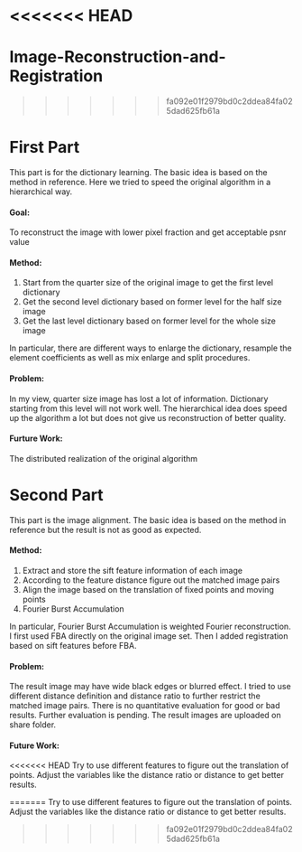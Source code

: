 <<<<<<< HEAD
=======
# Image-Reconstruction-and-Registration
>>>>>>> fa092e01f2979bd0c2ddea84fa025dad625fb61a
# First Part
This part is for the dictionary learning. The basic idea is based on the method in reference. Here we tried to speed the original algorithm in a hierarchical way.
#### Goal:
To reconstruct the image with lower pixel fraction and get acceptable psnr value

#### Method:
1. Start from the quarter size of the original image to get the first level dictionary
2. Get the second level dictionary based on former level for the half size image
3. Get the last level dictionary based on former level for the whole size image

In particular, there are different ways to enlarge the dictionary, resample the element coefficients as well as mix enlarge and split procedures.

#### Problem:
In my view, quarter size image has lost a lot of information. Dictionary starting from this level will not work well. The hierarchical idea does speed up the algorithm a lot but does not give us reconstruction of better quality. 

#### Furture Work:
The distributed realization of the original algorithm


# Second Part
This part is the image alignment. The basic idea is based on the method in reference but the result is not as good as expected.

#### Method:
1. Extract and store the sift feature information of each image
2. According to the feature distance figure out the matched image pairs
3. Align the image based on the translation of fixed points and moving points
4. Fourier Burst Accumulation

In particular, Fourier Burst Accumulation is weighted Fourier reconstruction.  I first used FBA directly on the original image set. Then I added registration based on sift features before FBA.

#### Problem:
The result image may have wide black edges or blurred effect. I tried to use different distance definition and distance ratio to further restrict the matched image pairs. There is no quantitative evaluation for good or bad results. Further evaluation is pending. The result images are uploaded on share folder.

#### Future Work:
<<<<<<< HEAD
Try to use different features to figure out the translation of points.Adjust the variables like the distance ratio or distance to get better results.

=======
Try to use different features to figure out the translation of points.
Adjust the variables like the distance ratio or distance to get better results.
>>>>>>> fa092e01f2979bd0c2ddea84fa025dad625fb61a
